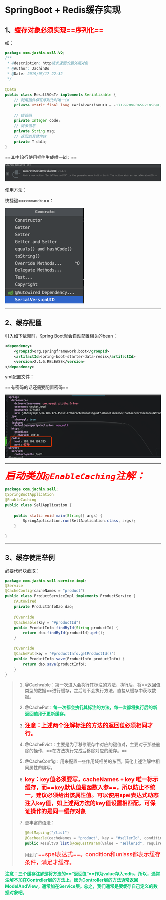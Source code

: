 # SpringBoot + Redis缓存实现



## 1、<font color='red'>缓存对象必须实现==序列化==</font>

如：

```java
package com.jachin.sell.VO;
/**
 * @description: http请求返回的最外层对象
 * @Author: JachinDo
 * @Date: 2019/07/17 22:32
 */

@Data
public class ResultVO<T> implements Serializable {
    // 利用插件保证序列化时唯一id
    private static final long serialVersionUID = -1712970983658219564L;

    // 错误码
    private Integer code;
    // 提示信息
    private String msg;
    // 返回的具体内容
    private T data;
}
```



==其中18行使用插件生成唯一id：==

![image-20190828143814803](../PicSource/image-20190828143814803.png)

使用方法：

快捷键==`command+o`==：

![image-20190828143932709](../PicSource/image-20190828143932709.png)



------



## 2、缓存配置

引入如下依赖时，Spring Boot就会自动配置相关的bean：

```xml
<dependency>
    <groupId>org.springframework.boot</groupId>
    <artifactId>spring-boot-starter-data-redis</artifactId>
    <version>2.1.6.RELEASE</version>
</dependency>
```



yml配置文件：

==有密码的话还需要配置密码==

![image-20190828144031175](../PicSource/image-20190828144031175.png)

------



***<font color='red' size=6>启动类加`@EnableCaching`注解：</font>***

```java
package com.jachin.sell;
@SpringBootApplication
@EnableCaching
public class SellApplication {

    public static void main(String[] args) {
        SpringApplication.run(SellApplication.class, args);
    }

}
```

------



## 3、缓存使用举例



必要代码块截取：

```java
package com.jachin.sell.service.impl;
@Service
@CacheConfig(cacheNames = "product")
public class ProductServiceImpl implements ProductService {
    @Autowired
    private ProductInfoDao dao;
  
    @Override
    @Cacheable(key = "#productId")
    public ProductInfo findById(String productId) {
        return dao.findById(productId).get();
    }
  
    @Override
    @CachePut(key = "#productInfo.getProductId()")
    public ProductInfo save(ProductInfo productInfo) {
        return dao.save(productInfo);
    }
}
```



> 1. @Cacheable：第一次进入会执行其标注的方法，执行后，将==返回值类型的数据==进行缓存，之后则不会执行方法，直接从缓存中获取数据。
>
> 2. @CachePut：**<font color='#02C874'>每一次都会执行其标注的方法，每一次都将执行后的新返回值用于更新缓存。</font>**
>
> 3. <font color='red' size=4>**注意：上述两个注解标注的方法的返回值必须相同才行。**</font>
>
> 4. @CacheEvict：主要是为了移除缓存中对应的键值对，主要对于那些删除的操作，==在方法执行完成后移除对应的缓存。==
>
> 5. @CacheConfig：用来配置一些作用域相关的东西，简化上述注解中相同属性的编写。
>
> 6. **<font color='red' size=4>key：key值必须要写，cacheNames + key 唯一标示缓存，而==key默认值是函数入参==，所以防止不统一，建议必须给出该属性值。可以使用spel表达式动态注入key值，如上述两方法的key值设置相匹配，可保证操作的是同一缓存对象</font>**
>
> 7. 更丰富的语法：
>
>    ```java
>    @GetMapping("/list")
>    @Cacheable(cacheNames = "product", key = "#sellerId", condition = "#sellerId.length() > 3", unless = "#result.getCode() != 0")
>    public ResultVO list(@RequestParam(value = "sellerId", required = false) String sellerId) {}
>    ```
>
>    用到了<font color='red' size=4>==spel表达式==。condition和unless都表示缓存条件，满足才缓存。</font>



**<font color='#02C874'>注意：三个缓存注解是将方法的==“返回值”==作为value存入redis，所以，通常注解不加在Controller层的方法上，因为Controller层的方法通常返回ModelAndView，通常加在Service层。总之，我们通常是要缓存自己定义的数据对象吧。</font>**

